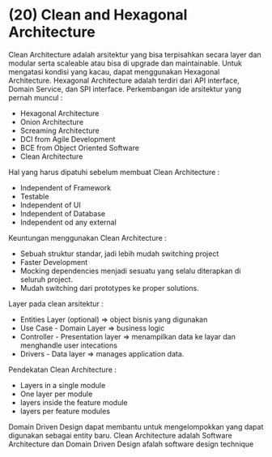 # (20) Clean and Hexagonal Architecture

Clean Architecture adalah arsitektur yang bisa terpisahkan secara layer dan modular serta scaleable atau bisa di upgrade dan maintainable. Untuk mengatasi kondisi yang kacau, dapat menggunakan Hexagonal Architecture. Hexagonal Architecture adalah terdiri dari API interface, Domain Service, dan SPI interface. Perkembangan ide arsitektur yang pernah muncul :
- Hexagonal Architecture
- Onion Architecture
- Screaming Architecture
- DCI from Agile Development
- BCE from Object Oriented Software
- Clean Architecture

Hal yang harus dipatuhi sebelum membuat Clean Architecture :
- Independent of Framework
- Testable
- Independent of UI
- Independent of Database
- Independent od any external

Keuntungan menggunakan Clean Architecture :
- Sebuah struktur standar, jadi lebih mudah switching project
- Faster Development
- Mocking dependencies menjadi sesuatu yang selalu diterapkan di seluruh project.
- Mudah switching dari prototypes ke proper solutions.

Layer pada clean arsitektur :
- Entities Layer (optional) => object bisnis yang digunakan
- Use Case - Domain Layer => business logic
- Controller - Presentation layer => menampilkan data ke layar dan menghandle user intecations
- Drivers - Data layer => manages application data.

Pendekatan Clean Architecture :
- Layers in a single module
- One layer per module
- layers inside the feature module
- layers per feature modules

Domain Driven Design dapat membantu untuk mengelompokkan yang dapat digunakan sebagai entity baru. Clean Architecture adalah Software Architecture dan Domain Driven Design afalah software design technique